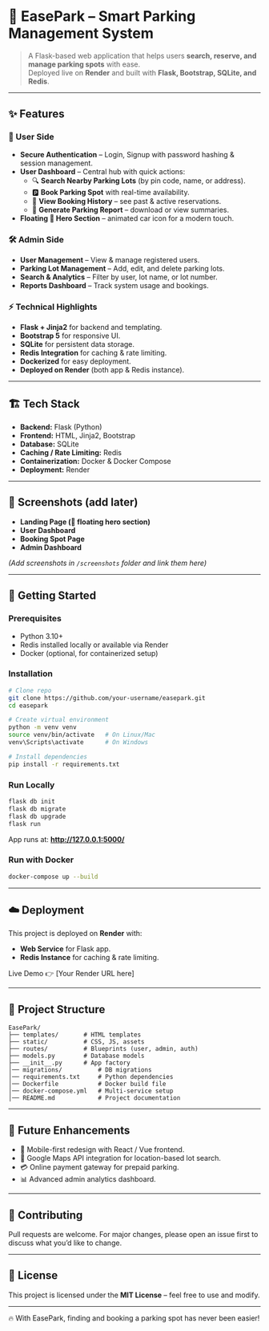 # 🚗 EasePark – Smart Parking Management System  

> A Flask-based web application that helps users **search, reserve, and manage parking spots** with ease.  
> Deployed live on **Render** and built with **Flask, Bootstrap, SQLite, and Redis**.  

---

## ✨ Features  

### 👤 User Side
- **Secure Authentication** – Login, Signup with password hashing & session management.  
- **User Dashboard** – Central hub with quick actions:  
  - 🔍 **Search Nearby Parking Lots** (by pin code, name, or address).  
  - 🅿️ **Book Parking Spot** with real-time availability.  
  - 📜 **View Booking History** – see past & active reservations.  
  - 📑 **Generate Parking Report** – download or view summaries.  
- **Floating 🚗 Hero Section** – animated car icon for a modern touch.  

### 🛠️ Admin Side
- **User Management** – View & manage registered users.  
- **Parking Lot Management** – Add, edit, and delete parking lots.  
- **Search & Analytics** – Filter by user, lot name, or lot number.  
- **Reports Dashboard** – Track system usage and bookings.  

### ⚡ Technical Highlights
- **Flask + Jinja2** for backend and templating.  
- **Bootstrap 5** for responsive UI.  
- **SQLite** for persistent data storage.  
- **Redis Integration** for caching & rate limiting.  
- **Dockerized** for easy deployment.  
- **Deployed on Render** (both app & Redis instance).  

---

## 🏗️ Tech Stack  

- **Backend:** Flask (Python)  
- **Frontend:** HTML, Jinja2, Bootstrap  
- **Database:** SQLite  
- **Caching / Rate Limiting:** Redis  
- **Containerization:** Docker & Docker Compose  
- **Deployment:** Render  

---

## 📸 Screenshots (add later)
- **Landing Page (🚗 floating hero section)**  
- **User Dashboard**  
- **Booking Spot Page**  
- **Admin Dashboard**  

*(Add screenshots in `/screenshots` folder and link them here)*  

---

## 🚀 Getting Started  

### Prerequisites
- Python 3.10+  
- Redis installed locally or available via Render  
- Docker (optional, for containerized setup)  

### Installation  
```bash
# Clone repo
git clone https://github.com/your-username/easepark.git
cd easepark

# Create virtual environment
python -m venv venv
source venv/bin/activate   # On Linux/Mac
venv\Scripts\activate      # On Windows

# Install dependencies
pip install -r requirements.txt
```

### Run Locally  
```bash
flask db init
flask db migrate
flask db upgrade
flask run
```

App runs at: **http://127.0.0.1:5000/**  

### Run with Docker  
```bash
docker-compose up --build
```

---

## ☁️ Deployment  

This project is deployed on **Render** with:  
- **Web Service** for Flask app.  
- **Redis Instance** for caching & rate limiting.  

Live Demo 👉 [Your Render URL here]  

---

## 📂 Project Structure  

```
EasePark/
├── templates/       # HTML templates
├── static/          # CSS, JS, assets
├── routes/          # Blueprints (user, admin, auth)
├── models.py        # Database models
├── __init__.py      # App factory
│── migrations/          # DB migrations
│── requirements.txt     # Python dependencies
│── Dockerfile           # Docker build file
│── docker-compose.yml   # Multi-service setup
│── README.md            # Project documentation
```

---

## 🧩 Future Enhancements  
- 📱 Mobile-first redesign with React / Vue frontend.  
- 📍 Google Maps API integration for location-based lot search.  
- 💳 Online payment gateway for prepaid parking.  
- 📊 Advanced admin analytics dashboard.  

---

## 🤝 Contributing  
Pull requests are welcome. For major changes, please open an issue first to discuss what you’d like to change.  

---

## 📜 License  
This project is licensed under the **MIT License** – feel free to use and modify.  

---

🔥 With EasePark, finding and booking a parking spot has never been easier!  
